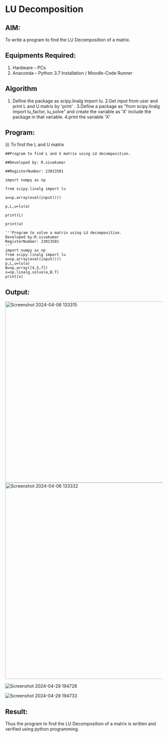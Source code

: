 # LU Decomposition 

## AIM:
To write a program to find the LU Decomposition of a matrix.

## Equipments Required:
1. Hardware – PCs
2. Anaconda – Python 3.7 Installation / Moodle-Code Runner

## Algorithm
1. Define the package as scipy.linalg import lu.
2.Get input from user and print L and U matrix by 'print' .
3.Define a package as "from scipy.linalg import lu_factor, lu_solve" and create the variable as 'X' include the package in that variable.
4.print the variable 'X'

 

## Program:
(i) To find the L and U matrix
```
##Program to find L and U matrix using LU decomposition.

##Developed by: R.sivakumar

##RegisterNumber: 23013501

import numpy as np

from scipy.linalg import lu

a=np.array(eval(input()))

p,L,u=lu(a)

print(L)

print(u)
```
```
'''Program to solve a matrix using LU decomposition.
Developed by:R.sivakumar 
RegisterNumber: 23013501
'''
import numpy as np
from scipy.linalg import lu
a=np.array(eval(input()))
p,L,u=lu(a)
B=np.array([4,5,7])
x=np.linalg.solve(a,B.T)
print(x)
```

## Output:
<img width="578" alt="Screenshot 2024-04-06 133315" src="https://github.com/SIVAmech123/LU-Decomposition/assets/151629067/1e1fc889-f206-4f1c-8711-0d9396b3497b">

<img width="626" alt="Screenshot 2024-04-06 133332" src="https://github.com/SIVAmech123/LU-Decomposition/assets/151629067/9c6ef281-93e8-4730-88e2-bd3ec48ced73">

![Screenshot 2024-04-29 194726](https://github.com/SIVAmech123/LU-Decomposition/assets/151629067/90036b5e-74f5-4bbf-95b2-8246a4c0f709)

![Screenshot 2024-04-29 194733](https://github.com/SIVAmech123/LU-Decomposition/assets/151629067/4832e502-404c-45c1-9928-7a3a8a0b0c40)



## Result:
Thus the program to find the LU Decomposition of a matrix is written and verified using python programming.

